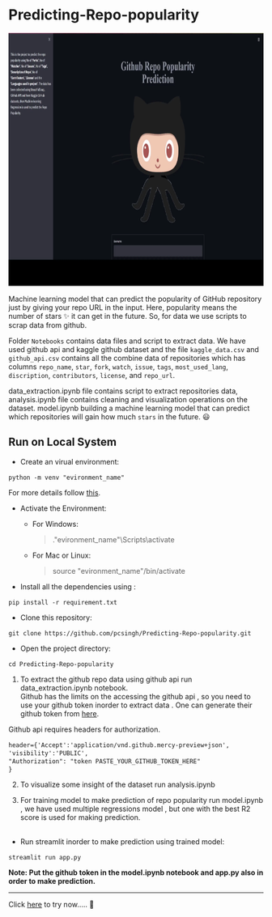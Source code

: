 # Predicting-Repo-popularity

<img src="media/sample.gif" width="900" height="500" />

Machine learning model that can predict the popularity of GitHub repository just by giving your repo URL in the input. Here, popularity means the number of stars ✨ it can get in the future. So, for data we use scripts to scrap data from github.

Folder `Notebooks` contains data files and script to extract data. We have used github api and kaggle github dataset and the file `kaggle_data.csv` and `github_api.csv`  contains all the combine data of repositories which has columns `repo_name`, `star`, `fork`, `watch`, `issue`, `tags`, `most_used_lang`, `discription`, `contributors`, `license`, and `repo_url`.

data_extraction.ipynb file contains script to extract repositories data, analysis.ipynb file contains cleaning and visualization operations on the dataset. model.ipynb building a machine learning model that can predict which repositories will gain how much `stars` in the future. 😃

## Run on Local System

* Create an virual environment:
```
python -m venv "evironment_name"
```
For more details follow [this](https://packaging.python.org/guides/installing-using-pip-and-virtual-environments/).

* Activate the Environment:
  - For Windows:
     > .\"evironment_name"\Scripts\activate

  - For Mac or Linux:
    > source "evironment_name"/bin/activate


* Install all the dependencies using : 
```
pip install -r requirement.txt
```

*  Clone this repository:
```
git clone https://github.com/pcsingh/Predicting-Repo-popularity.git
```
* Open the project directory:
```
cd Predicting-Repo-popularity
```


1. To extract the  github repo data using github api run data_extraction.ipynb notebook.<br>
Github has the limits on the accessing the github api , so you need to use your github token inorder to extract data . One can generate their github token from [here](https://github.com/settings/tokens).

Github api requires headers for authorization.<br>

```
header={'Accept':'application/vnd.github.mercy-preview+json',
'visibility':'PUBLIC',
"Authorization": "token PASTE_YOUR_GITHUB_TOKEN_HERE"
} 
```

2. To visualize some insight of the dataset run analysis.ipynb

3. For training model to make prediction of repo popularity run model.ipynb , we have used multiple regressions model , but one with the best R2 score is used for making prediction.<br><br>
* Run streamlit inorder to make prediction using trained model:
```
streamlit run app.py
```
**Note: Put the github token in the model.ipynb notebook and app.py also in order to make prediction.**
<hr>

Click [here](https://repopopularity.herokuapp.com/) to try now..... 🤗